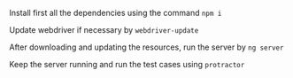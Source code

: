 Install first all the dependencies using the command `npm i`

Update webdriver if necessary by `webdriver-update`

After downloading and updating the resources, run the server by `ng server`

Keep the server running and run the test cases using `protractor`